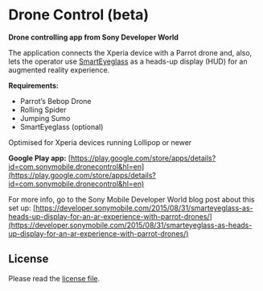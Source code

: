 Drone Control (beta)
===============

**Drone controlling app from Sony Developer World**

The application connects the Xperia device with a Parrot drone and, also, lets the operator use [SmartEyeglass](http://developer.sonymobile.com/products/smarteyeglass/) as a heads-up display (HUD) for an augmented reality experience. 

**Requirements:**
- Parrot’s Bebop Drone
- Rolling Spider
- Jumping Sumo 
- SmartEyeglass (optional)

Optimised for Xperia devices running Lollipop or newer

**Google Play app:**
[https://play.google.com/store/apps/details?id=com.sonymobile.dronecontrol&hl=en](https://play.google.com/store/apps/details?id=com.sonymobile.dronecontrol&hl=en)

For more info, go to the Sony Mobile Developer World blog post about this set up: [https://developer.sonymobile.com/2015/08/31/smarteyeglass-as-heads-up-display-for-an-ar-experience-with-parrot-drones/](https://developer.sonymobile.com/2015/08/31/smarteyeglass-as-heads-up-display-for-an-ar-experience-with-parrot-drones/)

License
---------
Please read the [license file](https://github.com/sonyxperiadev/DroneControl/blob/master/LICENSE).

